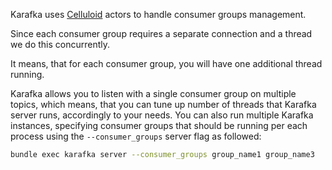 Karafka uses [Celluloid](https://celluloid.io/) actors to handle consumer groups management.

Since each consumer group requires a separate connection and a thread we do this concurrently.

It means, that for each consumer group, you will have one additional thread running.

Karafka allows you to listen with a single consumer group on multiple topics, which means, that you can tune up number of threads that Karafka server runs, accordingly to your needs. You can also run multiple Karafka instances, specifying consumer groups that should be running per each process using the ```--consumer_groups``` server flag as followed:

```bash
bundle exec karafka server --consumer_groups group_name1 group_name3
```